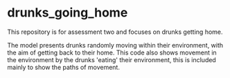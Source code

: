 # drunks_going_home
This repository is for assessment two and focuses on drunks getting home.

The model presents drunks randomly moving within their environment, with the aim of getting back to their home. This code also shows movement in the environment by the drunks 'eating' their environment, this is included mainly to show the paths of movement.
